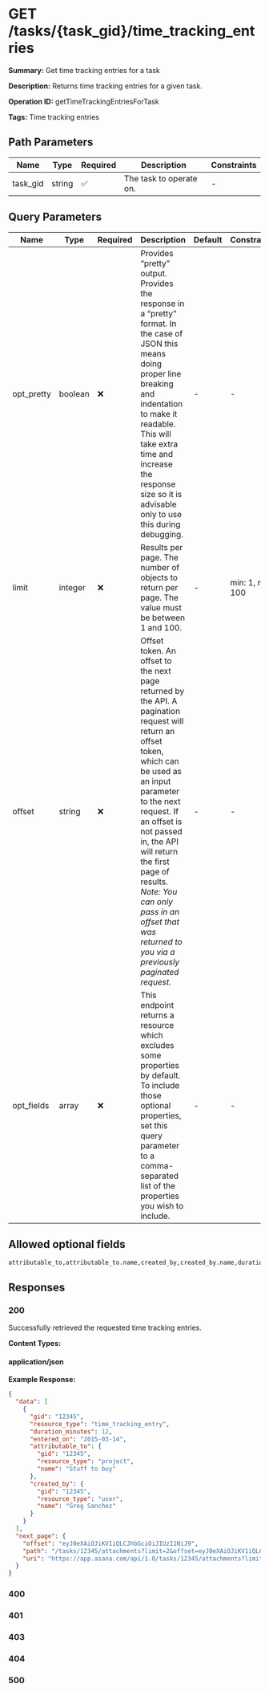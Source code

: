 # GET /tasks/{task_gid}/time_tracking_entries

**Summary:** Get time tracking entries for a task

**Description:** Returns time tracking entries for a given task.

**Operation ID:** getTimeTrackingEntriesForTask

**Tags:** Time tracking entries

## Path Parameters

| Name | Type | Required | Description | Constraints |
|------|------|----------|-------------|-------------|
| task_gid | string | ✅ | The task to operate on. | - |

## Query Parameters

| Name | Type | Required | Description | Default | Constraints |
|------|------|----------|-------------|---------|-------------|
| opt_pretty | boolean | ❌ | Provides “pretty” output. Provides the response in a “pretty” format. In the case of JSON this means doing proper line breaking and indentation to make it readable. This will take extra time and increase the response size so it is advisable only to use this during debugging. | - | - |
| limit | integer | ❌ | Results per page. The number of objects to return per page. The value must be between 1 and 100. | - | min: 1, max: 100 |
| offset | string | ❌ | Offset token. An offset to the next page returned by the API. A pagination request will return an offset token, which can be used as an input parameter to the next request. If an offset is not passed in, the API will return the first page of results. *Note: You can only pass in an offset that was returned to you via a previously paginated request.* | - | - |
| opt_fields | array | ❌ | This endpoint returns a resource which excludes some properties by default. To include those optional properties, set this query parameter to a comma-separated list of the properties you wish to include. | - | - |

## Allowed optional fields

```
attributable_to,attributable_to.name,created_by,created_by.name,duration_minutes,entered_on,offset,path,uri
```

## Responses

### 200

Successfully retrieved the requested time tracking entries.

**Content Types:**

#### application/json

**Example Response:**

```json
{
  "data": [
    {
      "gid": "12345",
      "resource_type": "time_tracking_entry",
      "duration_minutes": 12,
      "entered_on": "2015-03-14",
      "attributable_to": {
        "gid": "12345",
        "resource_type": "project",
        "name": "Stuff to buy"
      },
      "created_by": {
        "gid": "12345",
        "resource_type": "user",
        "name": "Greg Sanchez"
      }
    }
  ],
  "next_page": {
    "offset": "eyJ0eXAiOJiKV1iQLCJhbGciOiJIUzI1NiJ9",
    "path": "/tasks/12345/attachments?limit=2&offset=eyJ0eXAiOJiKV1iQLCJhbGciOiJIUzI1NiJ9",
    "uri": "https://app.asana.com/api/1.0/tasks/12345/attachments?limit=2&offset=eyJ0eXAiOJiKV1iQLCJhbGciOiJIUzI1NiJ9"
  }
}
```

### 400

<reference>

### 401

<reference>

### 403

<reference>

### 404

<reference>

### 500

<reference>

